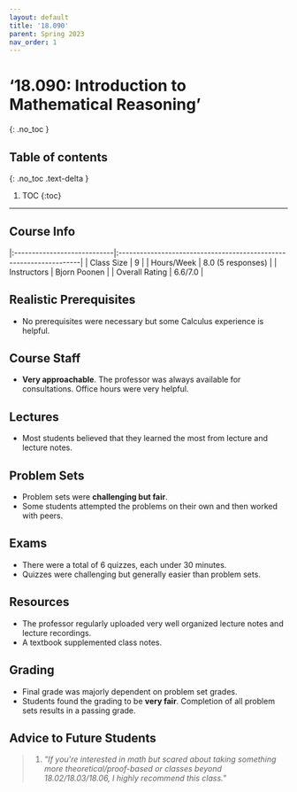 ```yaml
---
layout: default
title: '18.090'
parent: Spring 2023
nav_order: 1
---
```


# ‘18.090: Introduction to Mathematical Reasoning’
{: .no_toc }

## Table of contents
{: .no_toc .text-delta }

1. TOC
{:toc}

---

## Course Info

|:----------------------------|:-------------------------------------------------------------------|
| Class Size    		| 9                                                            		|
| Hours/Week        	| 8.0 (5 responses)                                          	| 
| Instructors         	| Bjorn Poonen  					|
| Overall Rating	| 6.6/7.0						|

## Realistic Prerequisites
* No prerequisites were necessary but some Calculus experience is helpful.

## Course Staff
* **Very approachable**. The professor was always available for consultations. Office hours were very helpful. 

## Lectures
* Most students believed that they learned the most from lecture and lecture notes. 

## Problem Sets
* Problem sets were **challenging but fair**. 
* Some students attempted the problems on their own and then worked with peers. 

## Exams
* There were a total of 6 quizzes, each under 30 minutes.
* Quizzes were challenging but generally easier than problem sets.

## Resources
* The professor regularly uploaded very well organized lecture notes and lecture recordings.
* A textbook supplemented class notes.  

## Grading
* Final grade was majorly dependent on problem set grades. 
* Students found the grading to be **very fair**. Completion of all problem sets results in a passing grade.

## Advice to Future Students
> 1. *"If you're interested in math but scared about taking something more theoretical/proof-based or classes beyond 18.02/18.03/18.06, I highly recommend this class."*
